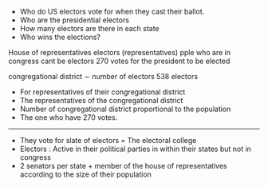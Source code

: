 - Who do US electors vote for when they cast their ballot. 
- Who are the presidential electors
- How many electors are there in each state
- Who wins the elections?

House of representatives
electors (representatives)
pple who are in congress cant be electors
270 votes for the president to be elected

congregational district $\sim$ number of electors
538 electors

- For representatives of their congregational district
- The representatives of the congregational district
- Number of congregational district proportional to the population 
- The one who have 270 votes. 

___
- They vote for slate of electors = The electoral college
- Electors : Active in their political parties in within their states but not in congress
- 2 senators per state + member of the house of representatives according to the size of their population
